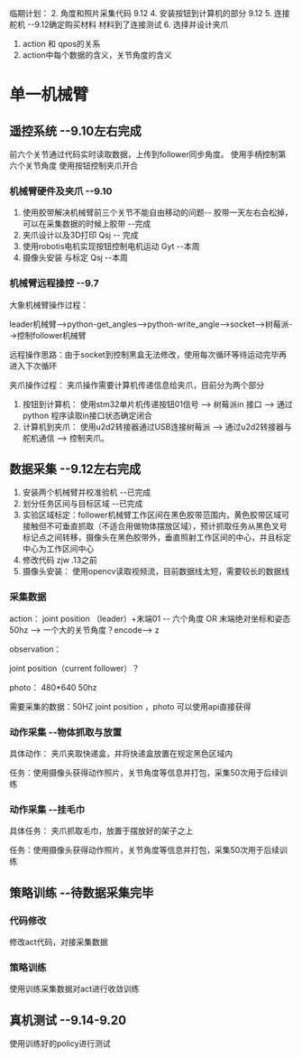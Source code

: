 临期计划：
2. 角度和照片采集代码 9.12
4. 安装按钮到计算机的部分 9.12
5. 连接舵机 --9.12确定购买材料 材料到了连接测试
6. 选择并设计夹爪
1. action 和 qpos的关系
2. action中每个数据的含义，关节角度的含义
   
# 单一机械臂
## 遥控系统 --9.10左右完成
前六个关节通过代码实时读取数据，上传到follower同步角度。
  使用手柄控制第六个关节角度
  使用按钮控制夹爪开合
### 机械臂硬件及夹爪 --9.10
1. 使用胶带解决机械臂前三个关节不能自由移动的问题-- 胶带一天左右会松掉，可以在采集数据的时候上胶带 --完成
2. 夹爪设计以及3D打印 Qsj -- 完成
3. 使用robotis电机实现按钮控制电机运动 Gyt --本周
4. 摄像头安装 与标定 Qsj --本周
### 机械臂远程操控 --9.7 
大象机械臂操作过程：

leader机械臂-->python-get_angles-->python-write_angle-->socket-->树莓派-->控制follower机械臂

远程操作思路：由于socket到控制黑盒无法修改，使用每次循环等待运动完毕再进入下次循环

夹爪操作过程： 夹爪操作需要计算机传递信息给夹爪，目前分为两个部分
1. 按钮到计算机： 使用stm32单片机传递按钮01信号 --> 树莓派in 接口 --> 通过python 程序读取in接口状态确定闭合
2. 计算机到夹爪： 使用u2d2转接器通过USB连接树莓派 --> 通过u2d2转接器与舵机通信 --> 控制夹爪。

## 数据采集 --9.12左右完成
1. 安装两个机械臂并校准验机   --已完成
2. 划分任务区间与目标区域 --已完成
3. 实验区域标定：follower机械臂工作区间在黑色胶带范围内，黄色胶带区域可接触但不可垂直抓取（不适合用做物体摆放区域），预计抓取任务从黑色叉号标记点之间转移，摄像头在黑色胶带外，垂直照射工作区间的中心，并且标定中心为工作区间中心
4. 修改代码 zjw .13之前
5. 摄像头安装： 使用opencv读取视频流，目前数据线太短，需要较长的数据线
### 采集数据
action： joint position （leader）+末端01 -- 六个角度 OR 末端绝对坐标和姿态 50hz --> 一个大的关节角度？encode--> z 

observation：

joint position（current follower）？

photo： 480*640 50hz

需要采集的数据：50HZ joint position ，photo 可以使用api直接获得

### 动作采集 --物体抓取与放置
具体动作： 夹爪夹取快递盒，并将快递盒放置在规定黑色区域内

任务：使用摄像头获得动作照片，关节角度等信息并打包，采集50次用于后续训练
### 动作采集 --挂毛巾
具体任务： 夹爪抓取毛巾，放置于摆放好的架子之上

任务：使用摄像头获得动作照片，关节角度等信息并打包，采集50次用于后续训练

## 策略训练 --待数据采集完毕
### 代码修改
修改act代码，对接采集数据
### 策略训练
使用训练采集数据对act进行收敛训练
## 真机测试 --9.14-9.20
使用训练好的policy进行测试
